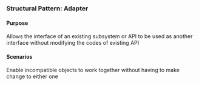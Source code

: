 ### Structural Pattern: Adapter

#### Purpose
Allows the interface of an existing subsystem or API to be used as another interface without modifying the codes of existing API

#### Scenarios
Enable incompatible objects to work together without having to make change to either one
